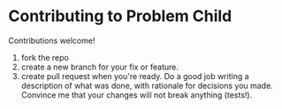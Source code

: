 # Contributing to Problem Child

Contributions welcome!

1. fork the repo
2. create a new branch for your fix or feature.
3. create pull request when you're ready.  Do a good job writing a description of what was done, with rationale for decisions you made.  Convince me that your changes will not break anything (tests!).
